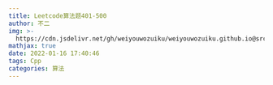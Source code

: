 ```yaml
---
title: Leetcode算法题401-500
author: 不二
img: >-
  https://cdn.jsdelivr.net/gh/weiyouwozuiku/weiyouwozuiku.github.io@src/source/_posts/PageImg/算法/Leetcode算法题701-800.png
mathjax: true
date: 2022-01-16 17:40:46
tags: Cpp
categories: 算法
---
```

